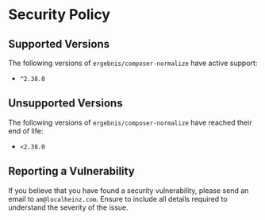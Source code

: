 # Security Policy

## Supported Versions

The following versions of `ergebnis/composer-normalize` have active support:

- `^2.38.0`

## Unsupported Versions

The following versions of `ergebnis/composer-normalize` have reached their end of life:

- `<2.38.0`

## Reporting a Vulnerability

If you believe that you have found a security vulnerability, please send an email to `am@localheinz.com`. Ensure to include all details required to understand the severity of the issue.
